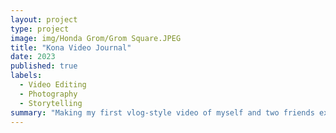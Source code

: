 ```yaml
---
layout: project
type: project
image: img/Honda Grom/Grom Square.JPEG
title: "Kona Video Journal"
date: 2023
published: true
labels:
  - Video Editing
  - Photography
  - Storytelling
summary: "Making my first vlog-style video of myself and two friends exploring the Big Island over the course of a few days"
---
```

